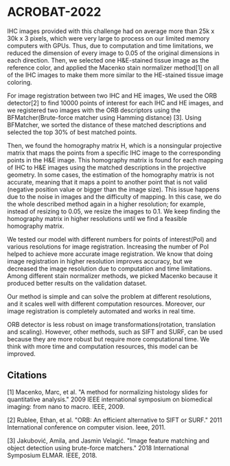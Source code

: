 # ACROBAT-2022


IHC images provided with this challenge had on average more than 25k x 30k x 3 pixels, which were very large to process on our limited memory computers with GPUs. Thus, due to computation and time limitations, we reduced the dimension of every image to 0.05 of the original dimensions in each direction. 
Then, we selected one H&E-stained tissue image as the reference color, and applied the Macenko stain normalizer method[1] on all of the IHC images to make them more similar to the HE-stained tissue image coloring.

For image registration between two IHC and HE images, We used the ORB detector[2] to find 10000 points of interest for each IHC and HE images, and we registered two images with the ORB descriptors using the BFMatcher(Brute-force matcher using Hamming distance) [3]. Using BFMatcher, we sorted the distance of these matched descriptions and selected the top 30% of best matched points. 

Then, we found the homography matrix H, which is a nonsingular projective matrix that maps the points from a specific IHC image to the corresponding points in the H&E image. This homography matrix is found for each mapping of IHC to H&E images using the matched descriptions in the projective geometry.
In some cases, the estimation of the homography matrix is not accurate, meaning that it maps a point to another point that is not valid (negative position value or bigger than the image size). This issue happens due to the noise in images and the difficulty of mapping. In this case, we do the whole described method again in a higher resolution; for example, instead of resizing to 0.05, we resize the images to 0.1. We keep finding the homography matrix in higher resolutions until we find a feasible homography matrix. 

We tested our model with different numbers for points of interest(PoI) and various resolutions for image registration. Increasing the number of PoI helped to achieve more accurate image registration. We know that doing image registration in higher resolution improves accuracy, but we decreased the image resolution due to computation and time limitations. Among different stain normalizer methods, we picked Macenko because it produced better results on the validation dataset.

Our method is simple and can solve the problem at different resolutions, and it scales well with different computation resources. Moreover, our image registration is completely automated and works in real time.

ORB detector is less robust on image transformations(rotation, translation and scaling). However, other methods, such as SIFT and SURF, can be used because they are more robust but require more computational time. We think with more time and computation resources, this model can be improved.



## Citations

[1] Macenko, Marc, et al. "A method for normalizing histology slides for quantitative analysis." 2009 IEEE international symposium on biomedical imaging: from nano to macro. IEEE, 2009.  

[2] Rublee, Ethan, et al. "ORB: An efficient alternative to SIFT or SURF." 2011 International conference on computer vision. Ieee, 2011.

[3] Jakubović, Amila, and Jasmin Velagić. "Image feature matching and object detection using brute-force matchers." 2018 International Symposium ELMAR. IEEE, 2018.
